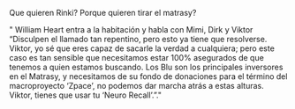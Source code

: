 Que quieren Rinki?
Porque quieren tirar el matrasy?


"         William Heart entra a la habitación y habla con Mimi, Dirk y Viktor
        “Disculpen el llamado tan repentino, pero esto ya tiene que resolverse.
        Viktor, yo sé que eres capaz de sacarle la verdad a cualquiera; pero
        este caso es tan sensible que necesitamos estar 100% asegurados de que
        tenemos a quien estamos buscando. Los Blu son los principales inversores
        en el Matrasy, y necesitamos de su fondo de donaciones para el término
        del macroproyecto ‘Zpace’, no podemos dar marcha atrás a estas alturas.
        Viktor, tienes que usar tu ‘Neuro Recall’.”."